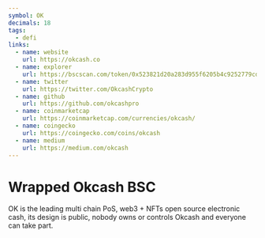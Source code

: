 ```yaml
---
symbol: OK
decimals: 18
tags:
  - defi
links:
  - name: website
    url: https://okcash.co
  - name: explorer
    url: https://bscscan.com/token/0x523821d20a283d955f6205b4c9252779cd0f964b
  - name: twitter
    url: https://twitter.com/OkcashCrypto
  - name: github
    url: https://github.com/okcashpro
  - name: coinmarketcap
    url: https://coinmarketcap.com/currencies/okcash/
  - name: coingecko
    url: https://coingecko.com/coins/okcash
  - name: medium
    url: https://medium.com/okcash
---
```


# Wrapped Okcash BSC

OK is the leading multi chain PoS, web3 + NFTs open source electronic cash, its design is public, nobody owns or controls Okcash and everyone can take part.
